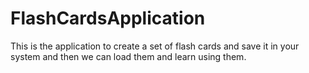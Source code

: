 # FlashCardsApplication
This is the application to create a set of flash cards and save it in your system and then we can load them and learn using them.
